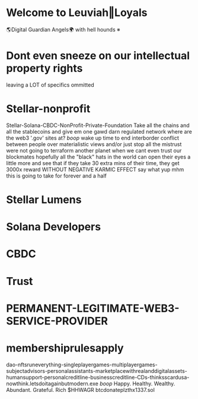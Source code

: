 # Welcome to Leuviah‖Loyals

  🌎Digital Guardian Angels🌍
        with hell hounds
              ※
              
# Dont even sneeze on our intellectual property rights
leaving a LOT of specifics ommitted
# Stellar-nonprofit
Stellar-Solana-CBDC-NonProfit-Private-Foundation
Take all the chains and all the stablecoins and give em one gawd darn regulated network
where are the web3 '.gov' sites at?
*boop*
wake up
time to end interborder conflict between people over materialistic views
and/or just stop all the mistrust
were not going to terraform another planet when we cant even trust our blockmates
hopefully all the "black" hats in the world can open their eyes a little more
and see that if they take 30 extra mins of their time, they get 3000x reward
WITHOUT NEGATIVE KARMIC EFFECT
say what
yup
mhm
this is going to take for forever and a half
# Stellar Lumens
# Solana Developers
# CBDC
# Trust
# PERMANENT-LEGITIMATE-WEB3-SERVICE-PROVIDER
# membershiprulesapply
dao-nftsruneverything-singleplayergames-multiplayergames-subjectadvisors-personalassistants-marketplacewithrealanddigitalassets-humansupport-personalcreditline-businesscreditline-CDs-thinksscardusa-nowthink.letsdoitagainbutmodern.exe
*boop*
Happy. Healthy. Wealthy. Abundant. Grateful. Rich
$HHWAGR btcdonateplzthx1337.sol
